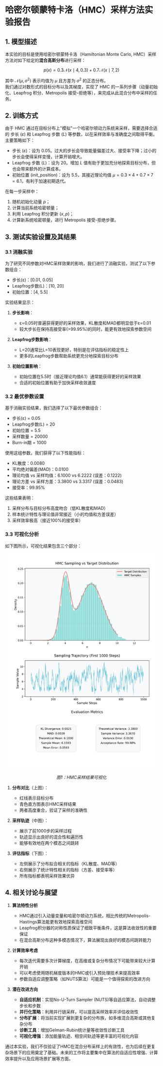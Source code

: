 # 哈密尔顿蒙特卡洛（HMC）采样方法实验报告

## 1. 模型描述
本实验的目标是使用哈密尔顿蒙特卡洛（Hamiltonian Monte Carlo, HMC）采样方法对如下给定的**混合高斯分布**进行采样：

$$
p(x) = 0.3\mathcal{N}(x \mid 4, 0.3) + 0.7\mathcal{N}(x \mid 7, 2)
$$

其中 $\mathcal{N}(\mu, \sigma^2)$ 表示均值为 $\mu$ 且方差为 $\sigma^2$ 的正态分布。  
我们通过对数形式的目标分布以及其梯度，实现了 HMC 的一系列步骤（动量初始化、Leapfrog 积分、Metropolis 接受–拒绝等），来完成从此混合分布中采样的任务。

## 2. 训练方式
由于 HMC 通过在目标分布上"模拟"一个哈密尔顿动力系统来采样，需要选择合适的 步长 ($\varepsilon$) 和 Leapfrog 步数 ($L$) 等参数，以在采样效率与准确度之间取得平衡。主要策略如下：

- 步长 ($\varepsilon$)：设为 0.05。过大的步长会导致能量偏差过大、接受率下降；过小的步长会使得采样变慢，计算开销增大。
- Leapfrog 步数 ($L$)：设为 20。增加 $L$ 值有助于更加充分地探索目标分布，但也会带来额外的计算成本。
- 初始位置 (init_position)：设为 5.5，其接近理论均值 $\mu = 0.3 \times 4 + 0.7 \times 7 = 6.1$，有利于加速初期迭代。

在每一步采样中：
1. 随机初始化动量 $p$；
2. 计算当前系统哈密顿量；
3. 利用 Leapfrog 积分更新 $(x, p)$；
4. 计算新系统哈密顿量，进行 Metropolis 接受-拒绝步骤。

## 3. 测试实验设置及其结果

### 3.1 消融实验
为了研究不同参数对HMC采样效果的影响，我们进行了消融实验，测试了以下参数组合：
- 步长(ε)：[0.01, 0.05]
- Leapfrog步数(L)：[10, 20]
- 初始位置：[4, 5.5]

实验结果显示：
1. **步长影响**：
   - ε=0.05时普遍获得更好的采样效果，KL散度和MAD都明显低于ε=0.01
   - 较大步长在保持高接受率(>99.95%)的同时，能更有效地探索参数空间

2. **Leapfrog步数影响**：
   - L=20通常比L=10表现更好，特别是在评估指标的稳定性上
   - 更多的Leapfrog步数帮助系统更充分地探索目标分布

3. **初始位置影响**：
   - 初始位置在5.5时（接近理论均值6.1）通常能获得更好的采样效果
   - 合适的初始位置有助于加快采样收敛速度

### 3.2 最优参数设置
基于消融实验结果，我们选择了以下最优参数组合：
- 步长(ε) = 0.05
- Leapfrog步数(L) = 20
- 初始位置 = 5.5
- 采样数量 = 20000
- Burn-in期 = 1000

使用这组参数，我们获得了以下性能指标：
- KL散度：0.0080
- 平均绝对偏差(MAD)：0.0100
- 理论均值 vs 采样均值：6.1000 vs 6.2222 (误差：0.1222)
- 理论方差 vs 采样方差：3.3800 vs 3.3317 (误差：0.0483)
- 接受率：99.95%

这些结果表明：
1. 采样分布与目标分布高度吻合（低KL散度和MAD）
2. 样本统计特性与理论值非常接近（小的均值和方差误差）
3. 采样效率极高（接近100%的接受率）

### 3.3 可视化分析
如下图所示，可视化结果包含三个部分：

<div align="center">
  <img src="HMC采样结果.png" alt="HMC采样结果" width="800"/>
  <p><em>图1：HMC采样结果可视化</em></p>
</div>

1. **分布对比**（上图）：
   - 红线表示目标分布
   - 青色直方图表示HMC采样结果
   - 两者高度重合，验证了采样的准确性

2. **采样轨迹**（中图）：
   - 展示了前1000步的采样过程
   - 轨迹显示出良好的混合性和遍历性
   - 能够有效地在两个模态之间跳转

3. **评估指标**（下图）：
   - 左侧展示了分布拟合相关的指标（KL散度、MAD等）
   - 右侧展示了统计特性相关的指标（方差、接受率等）
   - 所有指标都表明采样效果优异

## 4. 相关讨论与展望

1. **算法特性分析**
   - HMC通过引入动量变量和哈密尔顿动力系统，相比传统的Metropolis-Hastings算法能更有效地探索高维空间
   - Leapfrog积分器的对称性质保证了细致平衡条件，这是算法收敛性的重要保证
   - 在混合高斯分布这种多模态情况下，算法展现出良好的模态间跳转能力

2. **计算效率考虑**
   - 每次迭代需要多次计算梯度，在高维或复杂分布情况下可能带来较大计算开销
   - 可以考虑使用随机梯度版本的HMC或引入预处理技术来提高效率
   - 参数自适应调整策略（如NUTS算法）可能是一个值得探索的改进方向

3. **潜在改进方向**
   - **自适应机制**：实现No-U-Turn Sampler (NUTS)等自适应算法，自动调整步长和步数
   - **并行化策略**：利用并行链采样，可以提高采样效率并评估收敛性
   - **分布扩展**：将当前实现扩展到更复杂的分布族，如多维混合高斯或其他复杂分布
   - **诊断工具**：增加Gelman-Rubin统计量等收敛性诊断工具
   - **可视化增强**：添加能量轨迹、相空间轨迹等更丰富的可视化内容

通过本实验，我们不仅验证了HMC在混合分布采样上的有效性，也为后续在更复杂场景下的应用奠定了基础。未来的工作将主要集中在算法的自适应性增强、计算效率提升以及应用场景扩展等方面。
